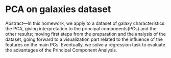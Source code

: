 # PCA on galaxies dataset

Abstract—In this homework, we apply to a dataset of galaxy
characteristics the PCA, giving interpretation to the principal
components(PCs) and the other results; moving first steps from
the preparation and the analysis of the dataset, going forward
to a visualization part related to the influence of the features on
the main PCs. Eventually, we solve a regression task to evaluate
the advantages of the Principal Component Analysis.
